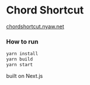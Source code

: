 # Chord Shortcut

[chordshortcut.nyaw.net](https://chordshortcut.nyaw.net/)


### How to run

```sh
yarn install
yarn build
yarn start
```

built on Next.js
